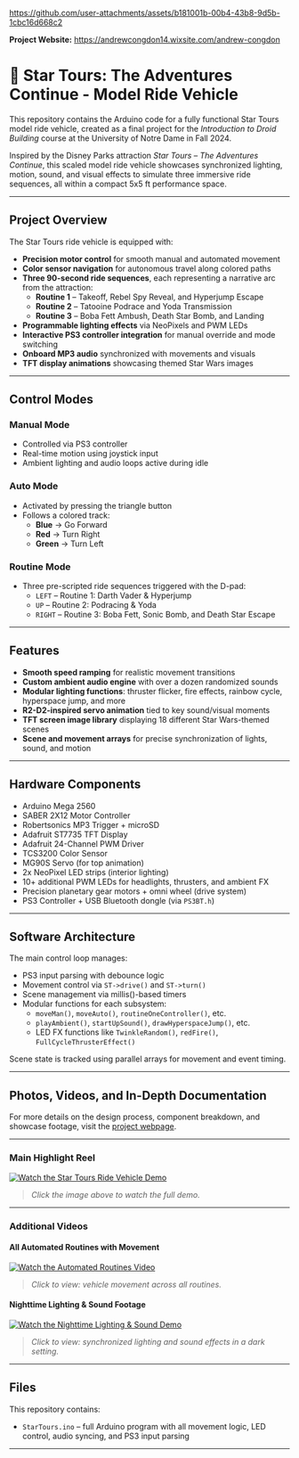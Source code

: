 https://github.com/user-attachments/assets/b181001b-00b4-43b8-9d5b-1cbc16d668c2


**Project Website:** https://andrewcongdon14.wixsite.com/andrew-congdon

# 🚀 Star Tours: The Adventures Continue - Model Ride Vehicle

This repository contains the Arduino code for a fully functional Star Tours model ride vehicle, created as a final project for the *Introduction to Droid Building* course at the University of Notre Dame in Fall 2024.

Inspired by the Disney Parks attraction *Star Tours – The Adventures Continue*, this scaled model ride vehicle showcases synchronized lighting, motion, sound, and visual effects to simulate three immersive ride sequences, all within a compact 5x5 ft performance space.

---

## Project Overview

The Star Tours ride vehicle is equipped with:
- **Precision motor control** for smooth manual and automated movement
- **Color sensor navigation** for autonomous travel along colored paths
- **Three 90-second ride sequences**, each representing a narrative arc from the attraction:
  - **Routine 1** – Takeoff, Rebel Spy Reveal, and Hyperjump Escape
  - **Routine 2** – Tatooine Podrace and Yoda Transmission
  - **Routine 3** – Boba Fett Ambush, Death Star Bomb, and Landing
- **Programmable lighting effects** via NeoPixels and PWM LEDs
- **Interactive PS3 controller integration** for manual override and mode switching
- **Onboard MP3 audio** synchronized with movements and visuals
- **TFT display animations** showcasing themed Star Wars images

---

## Control Modes

### Manual Mode
- Controlled via PS3 controller
- Real-time motion using joystick input
- Ambient lighting and audio loops active during idle

### Auto Mode
- Activated by pressing the triangle button
- Follows a colored track:
  - **Blue** → Go Forward
  - **Red** → Turn Right
  - **Green** → Turn Left

### Routine Mode
- Three pre-scripted ride sequences triggered with the D-pad:
  - `LEFT` – Routine 1: Darth Vader & Hyperjump
  - `UP` – Routine 2: Podracing & Yoda
  - `RIGHT` – Routine 3: Boba Fett, Sonic Bomb, and Death Star Escape

---

## Features

- **Smooth speed ramping** for realistic movement transitions
- **Custom ambient audio engine** with over a dozen randomized sounds
- **Modular lighting functions**: thruster flicker, fire effects, rainbow cycle, hyperspace jump, and more
- **R2-D2-inspired servo animation** tied to key sound/visual moments
- **TFT screen image library** displaying 18 different Star Wars-themed scenes
- **Scene and movement arrays** for precise synchronization of lights, sound, and motion

---

## Hardware Components

- Arduino Mega 2560
- SABER 2X12 Motor Controller
- Robertsonics MP3 Trigger + microSD
- Adafruit ST7735 TFT Display
- Adafruit 24-Channel PWM Driver
- TCS3200 Color Sensor
- MG90S Servo (for top animation)
- 2x NeoPixel LED strips (interior lighting)
- 10+ additional PWM LEDs for headlights, thrusters, and ambient FX
- Precision planetary gear motors + omni wheel (drive system)
- PS3 Controller + USB Bluetooth dongle (via `PS3BT.h`)

---

## Software Architecture

The main control loop manages:
- PS3 input parsing with debounce logic
- Movement control via `ST->drive()` and `ST->turn()`
- Scene management via millis()-based timers
- Modular functions for each subsystem:
  - `moveMan()`, `moveAuto()`, `routineOneController()`, etc.
  - `playAmbient()`, `startUpSound()`, `drawHyperspaceJump()`, etc.
  - LED FX functions like `TwinkleRandom()`, `redFire()`, `FullCycleThrusterEffect()`

Scene state is tracked using parallel arrays for movement and event timing.

---

## Photos, Videos, and In-Depth Documentation

For more details on the design process, component breakdown, and showcase footage, visit the [project webpage](https://andrewcongdon14.wixsite.com/andrew-congdon/star-tours-ride-vehicle-model).

---

### Main Highlight Reel

[![Watch the Star Tours Ride Vehicle Demo](https://img.youtube.com/vi/Z52RZPWkk8M/0.jpg)](https://www.youtube.com/watch?v=Z52RZPWkk8M)

> *Click the image above to watch the full demo.*

---

### Additional Videos

#### All Automated Routines with Movement  
[![Watch the Automated Routines Video](https://img.youtube.com/vi/Ua834crMiS8/0.jpg)](https://www.youtube.com/watch?v=Ua834crMiS8&t=33s)  
> *Click to view: vehicle movement across all routines.*

#### Nighttime Lighting & Sound Footage  
[![Watch the Nighttime Lighting & Sound Demo](https://img.youtube.com/vi/c_MUbfIIzZo/0.jpg)](https://www.youtube.com/watch?v=c_MUbfIIzZo)  
> *Click to view: synchronized lighting and sound effects in a dark setting.*
      
---

## Files

This repository contains:
- `StarTours.ino` – full Arduino program with all movement logic, LED control, audio syncing, and PS3 input parsing

---
